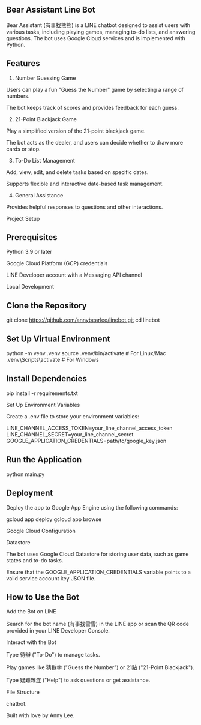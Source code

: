 ## Bear Assistant Line Bot

Bear Assistant (有事找熊熊) is a LINE chatbot designed to assist users with various tasks, including playing games, managing to-do lists, and answering questions. The bot uses Google Cloud services and is implemented with Python.

## Features

1. Number Guessing Game

Users can play a fun "Guess the Number" game by selecting a range of numbers.

The bot keeps track of scores and provides feedback for each guess.

2. 21-Point Blackjack Game

Play a simplified version of the 21-point blackjack game.

The bot acts as the dealer, and users can decide whether to draw more cards or stop.

3. To-Do List Management

Add, view, edit, and delete tasks based on specific dates.

Supports flexible and interactive date-based task management.

4. General Assistance

Provides helpful responses to questions and other interactions.

Project Setup

## Prerequisites

Python 3.9 or later

Google Cloud Platform (GCP) credentials

LINE Developer account with a Messaging API channel

Local Development

## Clone the Repository

git clone https://github.com/annybearlee/linebot.git
cd linebot

## Set Up Virtual Environment

python -m venv .venv
source .venv/bin/activate  # For Linux/Mac
.venv\Scripts\activate   # For Windows

## Install Dependencies

pip install -r requirements.txt

Set Up Environment Variables

Create a .env file to store your environment variables:

LINE_CHANNEL_ACCESS_TOKEN=your_line_channel_access_token
LINE_CHANNEL_SECRET=your_line_channel_secret
GOOGLE_APPLICATION_CREDENTIALS=path/to/google_key.json

## Run the Application

python main.py

## Deployment

Deploy the app to Google App Engine using the following commands:

gcloud app deploy
gcloud app browse

Google Cloud Configuration

Datastore

The bot uses Google Cloud Datastore for storing user data, such as game states and to-do tasks.

Ensure that the GOOGLE_APPLICATION_CREDENTIALS variable points to a valid service account key JSON file.



## How to Use the Bot

Add the Bot on LINE

Search for the bot name (有事找雪雪) in the LINE app or scan the QR code provided in your LINE Developer Console.

Interact with the Bot

Type 待辦 ("To-Do") to manage tasks.

Play games like 猜數字 ("Guess the Number") or 21點 ("21-Point Blackjack").

Type 疑難雜症 ("Help") to ask questions or get assistance.

File Structure

chatbot.

Built with love by Anny Lee.

